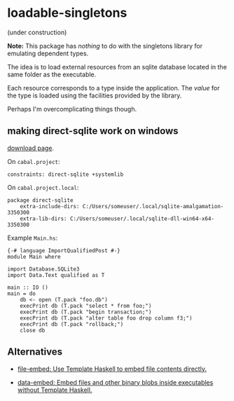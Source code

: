 # loadable-singletons

(under construction)

**Note:** This package has *nothing* to do with the singletons library for emulating dependent types.

The idea is to load external resources from an sqlite database located in the
same folder as the executable.

Each resource corresponds to a type inside the application. The *value* for the
type is loaded using the facilities provided by the library.

Perhaps I'm overcomplicating things though.

## making direct-sqlite work on windows

[download page](https://www.sqlite.org/download.html).

On `cabal.project`:

    constraints: direct-sqlite +systemlib

On `cabal.project.local`:

    package direct-sqlite
        extra-include-dirs: C:/Users/someuser/.local/sqlite-amalgamation-3350300
        extra-lib-dirs: C:/Users/someuser/.local/sqlite-dll-win64-x64-3350300

Example `Main.hs`:

    {-# language ImportQualifiedPost #-}
    module Main where

    import Database.SQLite3
    import Data.Text qualified as T

    main :: IO ()
    main = do
        db <- open (T.pack "foo.db")
        execPrint db (T.pack "select * from foo;")
        execPrint db (T.pack "begin transaction;")
        execPrint db (T.pack "alter table foo drop column f3;")
        execPrint db (T.pack "rollback;")
        close db

## Alternatives

- [file-embed: Use Template Haskell to embed file contents directly.](https://hackage.haskell.org/package/file-embed)

- [data-embed: Embed files and other binary blobs inside executables without Template Haskell.](https://hackage.haskell.org/package/data-embed)

